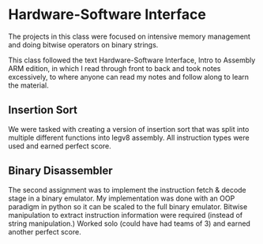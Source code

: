 # Hardware-Software Interface

The projects in this class were focused on intensive memory management and doing bitwise operators on binary strings.

This class followed the text Hardware-Software Interface, Intro to Assembly ARM edition, in which I read through front to back and took notes excessively, to where anyone can read my notes and follow along to learn the material. 

## Insertion Sort

We were tasked with creating a version of insertion sort that was split into multiple different functions into legv8 assembly. All instruction types were used and earned perfect score.

## Binary Disassembler

The second assignment was to implement the instruction fetch & decode stage in a binary emulator. My implementation was done with an OOP paradigm in python so it can be scaled to the full binary emulator. Bitwise manipulation to extract instruction information were required (instead of string manipulation.) Worked solo (could have had teams of 3) and earned another perfect score. 
